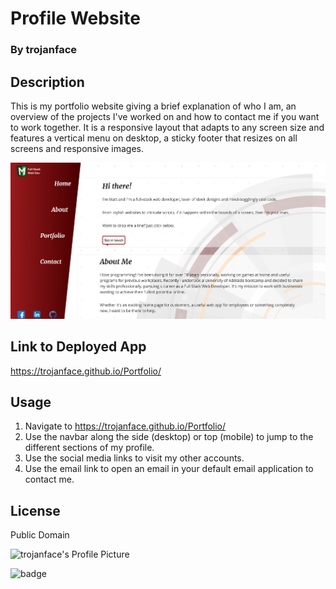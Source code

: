 
# Profile Website
### By trojanface

## Description
This is my portfolio website giving a brief explanation of who I am, an overview of the projects I've worked on and how to contact me if you want to work together. It is a responsive layout that adapts to any screen size and features a vertical menu on desktop, a sticky footer that resizes on all screens and responsive images.

![A screenshot of Profile Website](screenshot1.png)

## Link to Deployed App
https://trojanface.github.io/Portfolio/

## Usage
1. Navigate to https://trojanface.github.io/Portfolio/
2. Use the navbar along the side (desktop) or top (mobile) to jump to the different sections of my profile.
3. Use the social media links to visit my other accounts.
4. Use the email link to open an email in your default email application to contact me.

## License
Public Domain

![trojanface's Profile Picture](https://avatars.githubusercontent.com/u/57181233?)


![badge](https://img.shields.io/badge/isAwesome-YES-green)
